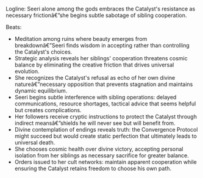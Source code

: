 ﻿---
series: 2
novella: 2
file: S2N2_IntB
type: interlude
label: B
pov: Seeri
setting: Decay sanctuary - entropy meditation
word_target_min: 801
word_target_max: 1299
status: outline
---
Logline: Seeri alone among the gods embraces the Catalyst's resistance as necessary frictionâ€”she begins subtle sabotage of sibling cooperation.

Beats:
- Meditation among ruins where beauty emerges from breakdownâ€”Seeri finds wisdom in accepting rather than controlling the Catalyst's choices.
- Strategic analysis reveals her siblings' cooperation threatens cosmic balance by eliminating the creative friction that drives universal evolution.
- She recognizes the Catalyst's refusal as echo of her own divine natureâ€”necessary opposition that prevents stagnation and maintains dynamic equilibrium.
- Seeri begins subtle interference with sibling operations: delayed communications, resource shortages, tactical advice that seems helpful but creates complications.
- Her followers receive cryptic instructions to protect the Catalyst through indirect meansâ€”shields he will never see but will benefit from.
- Divine contemplation of endings reveals truth: the Convergence Protocol might succeed but would create static perfection that ultimately leads to universal death.
- She chooses cosmic health over divine victory, accepting personal isolation from her siblings as necessary sacrifice for greater balance.
- Orders issued to her cult networks: maintain apparent cooperation while ensuring the Catalyst retains freedom to choose his own path.